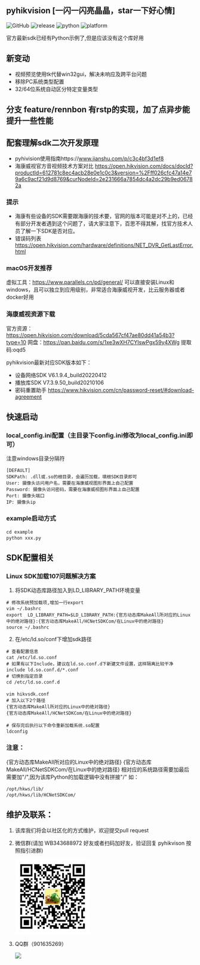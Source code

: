 ## pyhikvision [一闪一闪亮晶晶，star一下好心情]
![GitHub](https://img.shields.io/github/license/Rennbon/pyhikvision)
![release](https://img.shields.io/github/v/release/Rennbon/pyhikvision)
![python](https://img.shields.io/badge/python-3.10.4-brightgreen)
![platform](https://img.shields.io/badge/platform-Linux64|Linux32|win64|win32-lightgrey)

官方最新sdk已经有Python示例了,但是应该没有这个库好用

## 新变动
- 视频预览使用tk代替win32gui，解决未响应及跨平台问题
- 移除PC系统类型配置
- 32/64位系统自动区分特定变量类型
## 分支 feature/rennbon 有rstp的实现，加了点异步能提升一些性能

## 配套理解sdk二次开发原理
- pyhivision使用指南https://www.jianshu.com/p/c3c4bf3d1ef8
- 海康威视官方音视频技术方案对比 https://open.hikvision.com/docs/docId?productId=612781c8ec4acb28e0e1c0c3&version=%2Fff026cfc47a14e79a6c9acf21d9d8769&curNodeId=2e231666a7854dc4a2dc29b9ed06782a

### 提示
- 海康有些设备的SDK需要跟海康的技术要，官网的版本可能是对不上的，已经有部分开发者遇到这个问题了，请大家注意下，百思不得其解，找官方技术人员了解一下SDK是否对应。
- 错误码列表 https://open.hikvision.com/hardware/definitions/NET_DVR_GetLastError.html

### macOS开发推荐
虚拟工具：https://www.parallels.cn/pd/general/
可以直接安装Linux和windows，且可以独立到应用级别，非常适合海康威视开发，比云服务器或者docker好用

### 海康威视资源下载
官方资源：https://open.hikvision.com/download/5cda567cf47ae80dd41a54b3?type=10
网盘：https://pan.baidu.com/s/1xe3wXH7CYIswPgx59y4XWg 提取码:oqd5

pyhikvision最新对应SDK版本如下：
- 设备网络SDK V6.1.9.4_build20220412
- 播放库SDK V7.3.9.50_build20210106
- 密码重置助手 https://www.hikvision.com/cn/password-reset/#download-agreement

## 快速启动
### local_config.ini配置（主目录下config.ini修改为local_config.ini即可）
注意windows目录分隔符
```
[DEFAULT]
SDKPath: .dll或.so的根目录，会遍历加载，填根SDK目录即可
User: 摄像头访问用户名，需要在海康威视图形界面上自己配置
Password: 摄像头访问密码，需要在海康威视图形界面上自己配置
Port: 摄像头端口
IP: 摄像头ip

```

### example启动方式
```
cd example
python xxx.py
```

## SDK配置相关
### Linux SDK加载107问题解决方案
1. 将SDK动态库路径加入到LD_LIBRARY_PATH环境变量

```
# 修改系统预加载项,增加一行export
vim ~/.bashrc
export  LD_LIBRARY_PATH=$LD_LIBRARY_PATH:{官方动态库MakeAll所对应的Linux中的绝对路径}:{官方动态库MakeAll/HCNetSDKCom/在Linux中的绝对路径}
source ~/.bashrc

```

2. 在/etc/ld.so/conf下增加sdk路径

```
# 查看配置信息
cat /etc/ld.so.conf
# 如果有以下Include，建议在ld.so.conf.d下新建文件设置，这样隔离比较干净
include ld.so.conf.d/*.conf
# 切换到指定目录
cd /etc/ld.so.conf.d

vim hikvsdk.conf
# 加入以下2个路径
{官方动态库MakeAll所对应的Linux中的绝对路径}
{官方动态库MakeAll/HCNetSDKCom/在Linux中的绝对路径}

# 保存完后执行以下命令重新加载系统.so配置
ldconfig

```

### 注意：

{官方动态库MakeAll所对应的Linux中的绝对路径} {官方动态库MakeAll/HCNetSDKCom/在Linux中的绝对路径} 相对应的系统路径需要加最后需要加"/",因为该库Python的加载逻辑中没有拼接"/"
如：

```
/opt/hkws/lib/
/opt/hkws/lib/HCNetSDKCom/
```

## 维护及联系：

1. 该库我们将会以社区化的方式维护，欢迎提交pull request

2. 微信群(请加 WB343688972 好友或者扫码加好友，验证回复 pyhikvison 按照指引进群)

   <img src="./doc/wechat.png" width="200px" >
3. QQ群（901635269）

   <img src="./doc/qq-qr.jpg" width="200px" >

